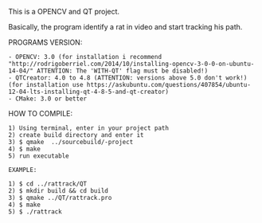 This is a OPENCV and QT project.

Basically, the program identify a rat in video and start tracking his path.

PROGRAMS VERSION:

    - OPENCV: 3.0 (for installation i recommend "http://rodrigoberriel.com/2014/10/installing-opencv-3-0-0-on-ubuntu-14-04/" ATTENTION: The 'WITH-QT' flag must be disabled!)
    - QTCreator: 4.0 to 4.8 (ATTENTION: versions above 5.0 don't work!) (for installation use https://askubuntu.com/questions/407854/ubuntu-12-04-lts-installing-qt-4-8-5-and-qt-creator)
    - CMake: 3.0 or better
    
HOW TO COMPILE:

    1) Using terminal, enter in your project path
    2) create build directory and enter it
    3) $ qmake  ../sourcebuild/-project
    4) $ make
    5) run executable
    
    EXAMPLE:
    
    1) $ cd ../rattrack/QT
    2) $ mkdir build && cd build
    3) $ qmake ../QT/rattrack.pro
    4) $ make
    5) $ ./rattrack